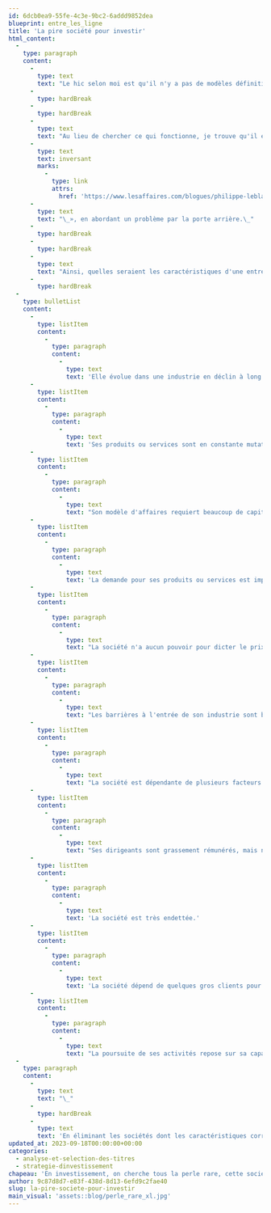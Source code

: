 ```yaml
---
id: 6dcb0ea9-55fe-4c3e-9bc2-6addd9852dea
blueprint: entre_les_ligne
title: 'La pire société pour investir'
html_content:
  -
    type: paragraph
    content:
      -
        type: text
        text: "Le hic selon moi est qu'il n'y a pas de modèles définitifs. Chaque succès boursier est unique et il est improbable qu’on puisse le reproduire."
      -
        type: hardBreak
      -
        type: hardBreak
      -
        type: text
        text: "Au lieu de chercher ce qui fonctionne, je trouve qu'il est probablement plus logique de déterminer ce qui ne fonctionne pas, à la manière de Charlie Munger qui cherche toujours des solutions en «\_"
      -
        type: text
        text: inversant
        marks:
          -
            type: link
            attrs:
              href: 'https://www.lesaffaires.com/blogues/philippe-leblanc/munger---inversez-inversez-toujours-/577226'
      -
        type: text
        text: "\_», en abordant un problème par la porte arrière.\_"
      -
        type: hardBreak
      -
        type: hardBreak
      -
        type: text
        text: "Ainsi, quelles seraient les caractéristiques d'une entreprise dont les chances de succès sont très minces, voire inexistantes à long terme?"
      -
        type: hardBreak
  -
    type: bulletList
    content:
      -
        type: listItem
        content:
          -
            type: paragraph
            content:
              -
                type: text
                text: 'Elle évolue dans une industrie en déclin à long terme.'
      -
        type: listItem
        content:
          -
            type: paragraph
            content:
              -
                type: text
                text: 'Ses produits ou services sont en constante mutation. La société doit sans cesse se réinventer.'
      -
        type: listItem
        content:
          -
            type: paragraph
            content:
              -
                type: text
                text: "Son modèle d'affaires requiert beaucoup de capital, des investissements substantiels, année après année."
      -
        type: listItem
        content:
          -
            type: paragraph
            content:
              -
                type: text
                text: 'La demande pour ses produits ou services est imprévisible et sujette à de fortes fluctuations.'
      -
        type: listItem
        content:
          -
            type: paragraph
            content:
              -
                type: text
                text: "La société n'a aucun pouvoir pour dicter le prix de ses produits ou services. Ce sont des commodités qu’on peut aisément substituer."
      -
        type: listItem
        content:
          -
            type: paragraph
            content:
              -
                type: text
                text: "Les barrières à l'entrée de son industrie sont basses."
      -
        type: listItem
        content:
          -
            type: paragraph
            content:
              -
                type: text
                text: "La société est dépendante de plusieurs facteurs économiques volatils sur lesquels ses dirigeants n'ont aucun contrôle. Les taux de change, la croissance économique, les taux d'intérêt, etc."
      -
        type: listItem
        content:
          -
            type: paragraph
            content:
              -
                type: text
                text: "Ses dirigeants sont grassement rémunérés, mais ne possèdent pas ou très peu d'actions."
      -
        type: listItem
        content:
          -
            type: paragraph
            content:
              -
                type: text
                text: 'La société est très endettée.'
      -
        type: listItem
        content:
          -
            type: paragraph
            content:
              -
                type: text
                text: 'La société dépend de quelques gros clients pour une part substantielle de ses revenus.'
      -
        type: listItem
        content:
          -
            type: paragraph
            content:
              -
                type: text
                text: "La poursuite de ses activités repose sur sa capacité à lever régulièrement du capital, par l'émission de dette ou d'actions."
  -
    type: paragraph
    content:
      -
        type: text
        text: "\_"
      -
        type: hardBreak
      -
        type: text
        text: 'En éliminant les sociétés dont les caractéristiques correspondent à celles énumérées, on évite à mon avis bien des maux de tête. Et on augmente sensiblement ses chances de tomber sur des grands gagnants boursiers à long terme.'
updated_at: 2023-09-18T00:00:00+00:00
categories:
  - analyse-et-selection-des-titres
  - strategie-dinvestissement
chapeau: 'En investissement, on cherche tous la perle rare, cette société qui nous enrichira pendant les 10, 20 ou 30 prochaines années. On voudrait savoir quelles sont les caractéristiques, les points communs des sociétés qui ont connu de tels succès boursiers par le passé afin de dénicher de jeunes pousses qui leur ressemblent.'
author: 9c87d8d7-e83f-438d-8d13-6efd9c2fae40
slug: la-pire-societe-pour-investir
main_visual: 'assets::blog/perle_rare_xl.jpg'
---
```

